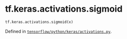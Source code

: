 <div itemscope itemtype="http://developers.google.com/ReferenceObject">
<meta itemprop="name" content="tf.keras.activations.sigmoid" />
</div>

# tf.keras.activations.sigmoid

``` python
tf.keras.activations.sigmoid(x)
```



Defined in [`tensorflow/python/keras/activations.py`](https://www.tensorflow.org/code/tensorflow/python/keras/activations.py).

